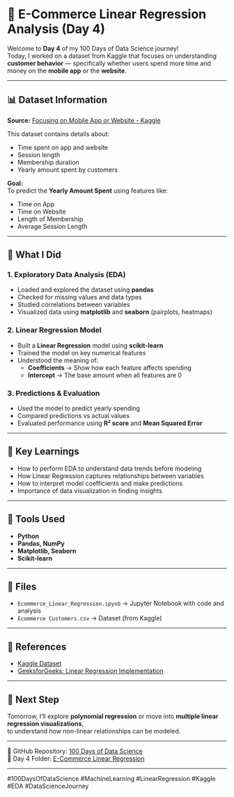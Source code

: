 # 🛒 E-Commerce Linear Regression Analysis (Day 4)

Welcome to **Day 4** of my 100 Days of Data Science journey!  
Today, I worked on a dataset from Kaggle that focuses on understanding **customer behavior** — specifically whether users spend more time and money on the **mobile app** or the **website**.

---

## 📊 Dataset Information

**Source:** [Focusing on Mobile App or Website - Kaggle](https://www.kaggle.com/datasets/kolawale/focusing-on-mobile-app-or-website)

This dataset contains details about:
- Time spent on app and website
- Session length
- Membership duration
- Yearly amount spent by customers

**Goal:**  
To predict the **Yearly Amount Spent** using features like:
- Time on App  
- Time on Website  
- Length of Membership  
- Average Session Length  

---

## 🧠 What I Did

### 1. Exploratory Data Analysis (EDA)
- Loaded and explored the dataset using **pandas**  
- Checked for missing values and data types  
- Studied correlations between variables  
- Visualized data using **matplotlib** and **seaborn** (pairplots, heatmaps)

### 2. Linear Regression Model
- Built a **Linear Regression** model using **scikit-learn**  
- Trained the model on key numerical features  
- Understood the meaning of:
  - **Coefficients** → Show how each feature affects spending  
  - **Intercept** → The base amount when all features are 0  

### 3. Predictions & Evaluation
- Used the model to predict yearly spending  
- Compared predictions vs actual values  
- Evaluated performance using **R² score** and **Mean Squared Error**

---

## 🧩 Key Learnings

- How to perform EDA to understand data trends before modeling  
- How Linear Regression captures relationships between variables  
- How to interpret model coefficients and make predictions  
- Importance of data visualization in finding insights

---

## 🧰 Tools Used

- **Python**
- **Pandas, NumPy**
- **Matplotlib, Seaborn**
- **Scikit-learn**

---

## 📂 Files

- `Ecommerce_Linear_Regression.ipynb` → Jupyter Notebook with code and analysis  
- `Ecommerce Customers.csv` → Dataset (from Kaggle)

---

## 🔗 References

- [Kaggle Dataset](https://www.kaggle.com/datasets/kolawale/focusing-on-mobile-app-or-website)  
- [GeeksforGeeks: Linear Regression Implementation](https://www.geeksforgeeks.org/linear-regression-implementation-in-python-using-scikit-learn/)  

---

## 🚀 Next Step

Tomorrow, I’ll explore **polynomial regression** or move into **multiple linear regression visualizations**,  
to understand how non-linear relationships can be modeled.

---

📂 GitHub Repository: [100 Days of Data Science](https://github.com/Data-withMirunalini/100-days-of-data-science/tree/main)  
📁 Day 4 Folder: [E-Commerce Linear Regression](https://github.com/Data-withMirunalini/100-days-of-data-science/tree/main/Day04_Ecommerce_Linear_Regression)

---

#100DaysOfDataScience #MachineLearning #LinearRegression #Kaggle #EDA #DataScienceJourney
